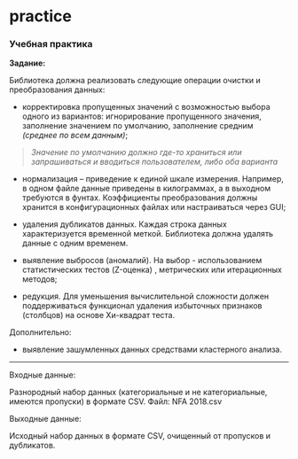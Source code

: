 # practice

### Учебная практика

**Задание:**

Библиотека должна реализовать следующие операции очистки и преобразования данных:

- корректировка пропущенных значений с возможностью выбора одного из вариантов: игнорирование пропущенного значения, заполнение значением по умолчанию, заполнение средним *(среднее по всем данным)*;

> *Значение по умолчанию должно где-то храниться или запрашиваться и вводиться пользователем, либо оба варианта*

- нормализация – приведение к единой шкале измерения. Например, в одном файле данные приведены в килограммах, а в выходном требуются в фунтах. Коэффициенты преобразования должны хранится в конфигурационных файлах или настраиваться через GUI;

- удаления дубликатов данных. Каждая строка данных характеризуется временной меткой. Библиотека должна удалять данные с одним временем.

- выявление выбросов (аномалий). На выбор - использованием статистических тестов (Z-оценка) , метрических или итерационных методов;

- редукция. Для уменьшения вычислительной сложности должен поддерживаться функционал удаления избыточных признаков (столбцов) на основе Хи-квадрат теста.

Дополнительно:

- выявление зашумленных данных средствами кластерного анализа.
---

Входные данные:

Разнородный набор данных (категориальные и не категориальные, имеются пропуски) в формате CSV. Файл: NFA 2018.csv

Выходные данные:

Исходный набор данных в формате CSV, очищенный от пропусков и дубликатов.
